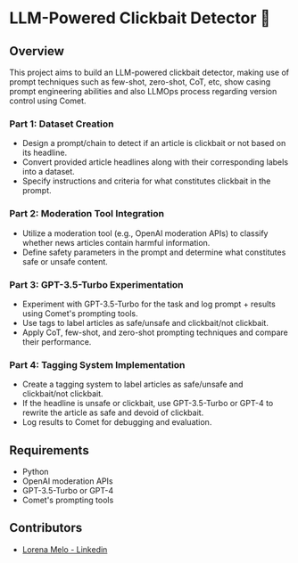 # LLM-Powered Clickbait Detector 🦈

## Overview
This project aims to build an LLM-powered clickbait detector, making use of prompt techniques such as few-shot, zero-shot, CoT, etc, show casing prompt engineering abilities and also LLMOps process regarding version control using Comet.

### Part 1: Dataset Creation
- Design a prompt/chain to detect if an article is clickbait or not based on its headline.
- Convert provided article headlines along with their corresponding labels into a dataset.
- Specify instructions and criteria for what constitutes clickbait in the prompt.

### Part 2: Moderation Tool Integration
- Utilize a moderation tool (e.g., OpenAI moderation APIs) to classify whether news articles contain harmful information.
- Define safety parameters in the prompt and determine what constitutes safe or unsafe content.

### Part 3: GPT-3.5-Turbo Experimentation
- Experiment with GPT-3.5-Turbo for the task and log prompt + results using Comet's prompting tools.
- Use tags to label articles as safe/unsafe and clickbait/not clickbait.
- Apply CoT, few-shot, and zero-shot prompting techniques and compare their performance.

### Part 4: Tagging System Implementation
- Create a tagging system to label articles as safe/unsafe and clickbait/not clickbait.
- If the headline is unsafe or clickbait, use GPT-3.5-Turbo or GPT-4 to rewrite the article as safe and devoid of clickbait.
- Log results to Comet for debugging and evaluation.


## Requirements
- Python
- OpenAI moderation APIs
- GPT-3.5-Turbo or GPT-4
- Comet's prompting tools

## Contributors
- [Lorena Melo - Linkedin](https://www.linkedin.com/in/lorenamelodev/)





